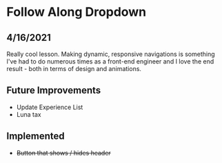 # Follow Along Dropdown

## 4/16/2021
Really cool lesson. Making dynamic, responsive navigations is something I've had to do numerous times as a front-end engineer and I love the end result - both in terms of design and animations.

## Future Improvements
- Update Experience List
- Luna tax

## Implemented
- ~~Button that shows / hides header~~
